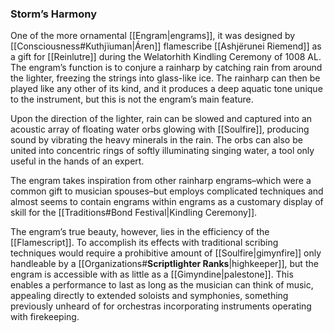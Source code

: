 ### Storm’s Harmony

One of the more ornamental [[Engram|engrams]], it was designed by [[Consciousness#Kuthjïuman|Áren]] flamescribe [[Ashjërunei Riemend]] as a gift for [[Reinlutre]] during the Welatorhith Kindling Ceremony of 1008 AL. The engram’s function is to conjure a rainharp by catching rain from around the lighter, freezing the strings into glass-like ice. The rainharp can then be played like any other of its kind, and it produces a deep aquatic tone unique to the instrument, but this is not the engram’s main feature.   

Upon the direction of the lighter, rain can be slowed and captured into an acoustic array of floating water orbs glowing with [[Soulfire]], producing sound by vibrating the heavy minerals in the rain. The orbs can also be united into concentric rings of softly illuminating singing water, a tool only useful in the hands of an expert.  

The engram takes inspiration from other rainharp engrams–which were a common gift to musician spouses–but employs complicated techniques and almost seems to contain engrams within engrams as a customary display of skill for the [[Traditions#Bond Festival|Kindling Ceremony]].  

The engram’s true beauty, however, lies in the efficiency of the [[Flamescript]]. To accomplish its effects with traditional scribing techniques would require a prohibitive amount of [[Soulfire|gimynfire]] only handleable by a [[Organizations#**Scriptlighter Ranks**|highkeeper]], but the engram is accessible with as little as a [[Gimyndine|palestone]]. This enables a performance to last as long as the musician can think of music, appealing directly to extended soloists and symphonies, something previously unheard of for orchestras incorporating instruments operating with firekeeping.